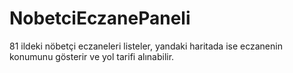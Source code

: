 # NobetciEczanePaneli
81 ildeki nöbetçi eczaneleri listeler, yandaki haritada ise eczanenin konumunu gösterir ve yol tarifi alınabilir. 
